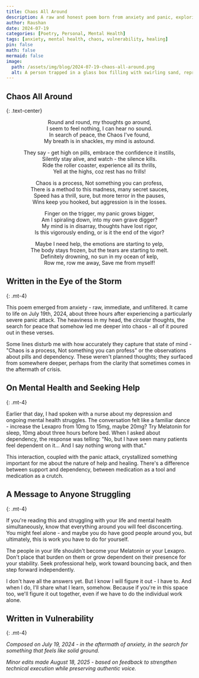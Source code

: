 ```yaml
---
title: Chaos All Around
description: A raw and honest poem born from anxiety and panic, exploring mental health struggles and the search for peace amidst chaos.
author: Raushan
date: 2024-07-19
categories: [Poetry, Personal, Mental Health]
tags: [anxiety, mental health, chaos, vulnerability, healing]
pin: false
math: false
mermaid: false
image:
  path: /assets/img/blog/2024-07-19-chaos-all-around.png
  alt: A person trapped in a glass box filling with swirling sand, representing the claustrophobic intensity of panic with glimpses of relief through small cracks.
---
```


## Chaos All Around
{: .text-center}

<div class="poem" markdown="1" align="center">
Round and round, my thoughts go around,<br>
I seem to feel nothing, I can hear no sound.<br>
In search of peace, the Chaos I've found,<br>
My breath is in shackles, my mind is astound.

They say - get high on pills, embrace the confidence it instills,<br>
Silently stay alive, and watch - the silence kills.<br>
Ride the roller coaster, experience all its thrills,<br>
Yell at the highs, coz rest has no frills!

Chaos is a process, Not something you can profess,<br>
There is a method to this madness, many secret sauces,<br>
Speed has a thrill, sure, but more terror in the pauses,<br>
Wins keep you hooked, but aggression is in the losses.

Finger on the trigger, my panic grows bigger,<br>
Am I spiraling down, into my own grave digger?<br>
My mind is in disarray, thoughts have lost rigor,<br>
Is this vigorously ending, or is it the end of the vigor?

Maybe I need help, the emotions are starting to yelp,<br>
The body stays frozen, but the tears are starting to melt.<br>
Definitely drowning, no sun in my ocean of kelp,<br>
Row me, row me away, Save me from myself!
</div>

## Written in the Eye of the Storm
{: .mt-4}

This poem emerged from anxiety - raw, immediate, and unfiltered. It came to life on July 19th, 2024, about three hours after experiencing a particularly severe panic attack. The heaviness in my head, the circular thoughts, the search for peace that somehow led me deeper into chaos - all of it poured out in these verses.

Some lines disturb me with how accurately they capture that state of mind - "Chaos is a process, Not something you can profess" or the observations about pills and dependency. These weren't planned thoughts; they surfaced from somewhere deeper, perhaps from the clarity that sometimes comes in the aftermath of crisis.

## On Mental Health and Seeking Help
{: .mt-4}

Earlier that day, I had spoken with a nurse about my depression and ongoing mental health struggles. The conversation felt like a familiar dance - increase the Lexapro from 10mg to 15mg, maybe 20mg? Try Melatonin for sleep, 10mg about three hours before bed. When I asked about dependency, the response was telling: "No, but I have seen many patients feel dependent on it... And I say nothing wrong with that."

This interaction, coupled with the panic attack, crystallized something important for me about the nature of help and healing. There's a difference between support and dependency, between medication as a tool and medication as a crutch.

## A Message to Anyone Struggling
{: .mt-4}

If you're reading this and struggling with your life and mental health simultaneously, know that everything around you will feel disconcerting. You might feel alone - and maybe you do have good people around you, but ultimately, this is work you have to do for yourself.

The people in your life shouldn't become your Melatonin or your Lexapro. Don't place that burden on them or grow dependent on their presence for your stability. Seek professional help, work toward bouncing back, and then step forward independently.

I don't have all the answers yet. But I know I will figure it out - I have to. And when I do, I'll share what I learn, somehow. Because if you're in this space too, we'll figure it out together, even if we have to do the individual work alone.

## Written in Vulnerability
{: .mt-4}

*Composed on July 19, 2024 - in the aftermath of anxiety, in the search for something that feels like solid ground.*

*Minor edits made August 18, 2025 - based on feedback to strengthen technical execution while preserving authentic voice.*
